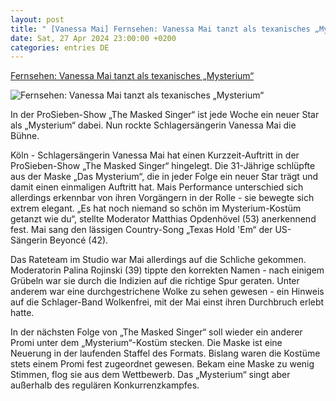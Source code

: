 ```yaml
---
layout: post
title: " [Vanessa Mai] Fernsehen: Vanessa Mai tanzt als texanisches „Mysterium“"
date: Sat, 27 Apr 2024 23:00:00 +0200
categories: entries DE
---
```

[Fernsehen: Vanessa Mai tanzt als texanisches „Mysterium“](https://www.mz.de/panorama/vanessa-mai-tanzt-als-texanisches-mysterium-3834072)

![Fernsehen: Vanessa Mai tanzt als texanisches „Mysterium“](https://bmg-images.forward-publishing.io/2024/04/27/e59e9642-8c57-49e1-90d6-d611a76bec53.jpeg?rect=0%2C90%2C2048%2C1152&w=1024)

In der ProSieben-Show „The Masked Singer“ ist jede Woche ein neuer Star als „Mysterium“ dabei. Nun rockte Schlagersängerin Vanessa Mai die Bühne.

Köln - Schlagersängerin Vanessa Mai hat einen Kurzzeit-Auftritt in der ProSieben-Show „The Masked Singer“ hingelegt. Die 31-Jährige schlüpfte aus der Maske „Das Mysterium“, die in jeder Folge ein neuer Star trägt und damit einen einmaligen Auftritt hat. Mais Performance unterschied sich allerdings erkennbar von ihren Vorgängern in der Rolle - sie bewegte sich extrem elegant. „Es hat noch niemand so schön im Mysterium-Kostüm getanzt wie du“, stellte Moderator Matthias Opdenhövel (53) anerkennend fest. Mai sang den lässigen Country-Song „Texas Hold 'Em“ der US-Sängerin Beyoncé (42).

Das Rateteam im Studio war Mai allerdings auf die Schliche gekommen. Moderatorin Palina Rojinski (39) tippte den korrekten Namen - nach einigem Grübeln war sie durch die Indizien auf die richtige Spur geraten. Unter anderem war eine durchgestrichene Wolke zu sehen gewesen - ein Hinweis auf die Schlager-Band Wolkenfrei, mit der Mai einst ihren Durchbruch erlebt hatte.

In der nächsten Folge von „The Masked Singer“ soll wieder ein anderer Promi unter dem „Mysterium“-Kostüm stecken. Die Maske ist eine Neuerung in der laufenden Staffel des Formats. Bislang waren die Kostüme stets einem Promi fest zugeordnet gewesen. Bekam eine Maske zu wenig Stimmen, flog sie aus dem Wettbewerb. Das „Mysterium“ singt aber außerhalb des regulären Konkurrenzkampfes.

